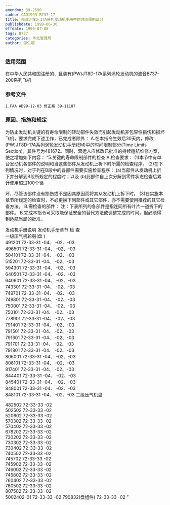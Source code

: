 ```yaml
---
amendno: 39-2590
cadno: CAD1999-B737-17
title: 修改JT8D-17A系列发动机手册中的时间限制部分
publishdate: 1999-06-30
effdate: 1999-07-08
tags: B737
categories: 华北管理局
author: 邵仁明
---
```


### 适用范围 
在中华人民共和国注册的、且装有(PW)JT8D-17A系列涡轮发动机的波音B737-200系列飞机

<!--more-->
### 参考文件
    1.FAA AD99-12-03 修正案 39-11187

### 原因、措施和规定 
为防止发动机关键的有寿命限制的转动部件失效而引起发动机非包容性损伤和损坏飞机，要求完成下述工作，已完成者除外：
    A.在本指令生效后30天内，修改(PW)JT8D-17A系列涡轮发动机手册(EM)中的时间限制部分(Time Limits Section)，其件号为481672。同时，营运人应修改已批准的持续适航维修方案，使之增加如下内容： 
“5.关键的寿命限制部件的检查 
A.检查要求： 
     (1)本节中有单台发动机各部件的说明和当这些部件从发动机上折下时所需的检查程序。 
     (2)在下列情况时，对于列在B段中的各部件需要实施检查程序：
      (a)当部件从发动机上折下并分解到B段所规定的程度时；以及 
      (b)此部件自上次分解到零件状态检查后累计使用超过100个循

  
环，尽管该部件没有损伤或不是因其原因而将其从发动机上拆下时。 
     (3)在实施本章节所规定的检查时，不必更换下列部件或其它部件，亦不需要使用推荐的其它检查方法。 
B.需检查的部件：     注：下表所列的各部件是指连同所有叶片一道折下的部件。 
    B.完成本指令可采取能保证安全的替代方法或调整完成的时间，但必须得到适航当局的批准。

发动机手册说明  发动机手册章节  检 查  
一级压气机轮毂(盘 )  
491201  72-33-31 -04、 -02、-03  
496501  72-33-31 -04、 -02、-03  
504101  72-33-31 -04、 -02、-03  
515201  72-33-31 -04、 -02、-03  
594301  72-33-31 -04、 -02、-03  
640501  72-33-31 -04、 -02、-03  
640601  72-33-31 -04、 -02、-03  
743301  72-33-31 -04、 -02、-03  
749701  72-33-31 -04、 -02、-03  
749801  72-33-31 -04、 -02、-03  
750001  72-33-31 -04、 -02、-03  
750101  72-33-31 -04、 -02、-03  
778901  72-33-31 -04、 -02、-03  
791401  72-33-31 -04、 -02、-03  
791501  72-33-31 -04、 -02、-03  
791601  72-33-31 -04、 -02、-03  
791701  72-33-31 -04、 -02、-03  
791801  72-33-31 -04、 -02、-03  
806001  72-33-31 -04、 -02、-03  
806101  72-33-31 -04、 -02、-03  
817401  72-33-31 -04、 -02、-03  
844401  72-33-31 -04、 -02、-03  
845401  72-33-31 -04、 -02、-03  
848001  72-33-31 -04、 -02、-03  
848101  72-33-31 -04、 -02、-03 
二级压气机盘  

  
482502  72-33-33  -02  
502502  72-33-33  -02  
520602  72-33-33  -02  
570302  72-33-33  -02  
570402  72-33-33  -02  
678202  72-33-33  -02  
730202  72-33-33  -02  
730302  72-33-33  -02  
730402  72-33-33  -02  
740502  72-33-33  -02  
745702  72-33-33  -02  
745902  72-33-33  -02  
746002  72-33-33  -02  
746802  72-33-33  -02  
760402  72-33-33  -02  
760502  72-33-33  -02  
807502  72-33-33  -02  
5002402-01  72-33-33  -02 
790832(盘组件)  72-33-33  -02 ” 

